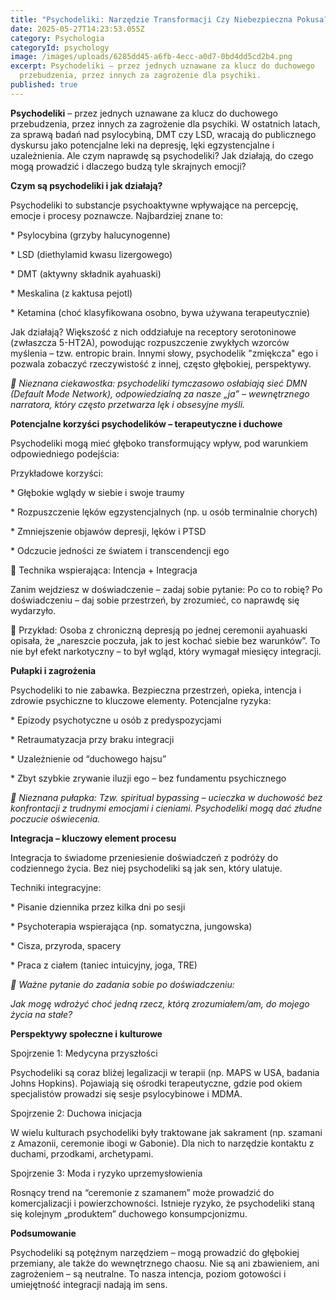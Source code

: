 ```yaml
---
title: "Psychodeliki: Narzędzie Transformacji Czy Niebezpieczna Pokusa?"
date: 2025-05-27T14:23:53.055Z
category: Psychologia
categoryId: psychology
image: /images/uploads/6285dd45-a6fb-4ecc-a0d7-0bd4dd5cd2b4.png
excerpt: Psychodeliki – przez jednych uznawane za klucz do duchowego
  przebudzenia, przez innych za zagrożenie dla psychiki.
published: true
---
```

**Psychodeliki** – przez jednych uznawane za klucz do duchowego przebudzenia, przez innych za zagrożenie dla psychiki. W ostatnich latach, za sprawą badań nad psylocybiną, DMT czy LSD, wracają do publicznego dyskursu jako potencjalne leki na depresję, lęki egzystencjalne i uzależnienia. Ale czym naprawdę są psychodeliki? Jak działają, do czego mogą prowadzić i dlaczego budzą tyle skrajnych emocji?

**Czym są psychodeliki i jak działają?**

Psychodeliki to substancje psychoaktywne wpływające na percepcję, emocje i procesy poznawcze. Najbardziej znane to:

\* Psylocybina (grzyby halucynogenne)

\* LSD (diethylamid kwasu lizergowego)

\* DMT (aktywny składnik ayahuaski)

\* Meskalina (z kaktusa pejotl)

\* Ketamina (choć klasyfikowana osobno, bywa używana terapeutycznie)

Jak działają? Większość z nich oddziałuje na receptory serotoninowe (zwłaszcza 5-HT2A), powodując rozpuszczenie zwykłych wzorców myślenia – tzw. entropic brain. Innymi słowy, psychodelik "zmiękcza" ego i pozwala zobaczyć rzeczywistość z innej, często głębokiej, perspektywy.

*🧠 Nieznana ciekawostka: psychodeliki tymczasowo osłabiają sieć DMN (Default Mode Network), odpowiedzialną za nasze „ja” – wewnętrznego narratora, który często przetwarza lęk i obsesyjne myśli.*

**Potencjalne korzyści psychodelików – terapeutyczne i duchowe**

Psychodeliki mogą mieć głęboko transformujący wpływ, pod warunkiem odpowiedniego podejścia:

Przykładowe korzyści:

\* Głębokie wglądy w siebie i swoje traumy

\* Rozpuszczenie lęków egzystencjalnych (np. u osób terminalnie chorych)

\* Zmniejszenie objawów depresji, lęków i PTSD

\* Odczucie jedności ze światem i transcendencji ego

🧘 Technika wspierająca: Intencja + Integracja

Zanim wejdziesz w doświadczenie – zadaj sobie pytanie: Po co to robię? Po doświadczeniu – daj sobie przestrzeń, by zrozumieć, co naprawdę się wydarzyło.

📍 Przykład: Osoba z chroniczną depresją po jednej ceremonii ayahuaski opisała, że „nareszcie poczuła, jak to jest kochać siebie bez warunków”. To nie był efekt narkotyczny – to był wgląd, który wymagał miesięcy integracji.

**Pułapki i zagrożenia**

Psychodeliki to nie zabawka. Bezpieczna przestrzeń, opieka, intencja i zdrowie psychiczne to kluczowe elementy. Potencjalne ryzyka:

\* Epizody psychotyczne u osób z predyspozycjami

\* Retraumatyzacja przy braku integracji

\* Uzależnienie od “duchowego hajsu”

\* Zbyt szybkie zrywanie iluzji ego – bez fundamentu psychicznego

*🧨 Nieznana pułapka: Tzw. spiritual bypassing – ucieczka w duchowość bez konfrontacji z trudnymi emocjami i cieniami. Psychodeliki mogą dać złudne poczucie oświecenia.*

**Integracja – kluczowy element procesu**

Integracja to świadome przeniesienie doświadczeń z podróży do codziennego życia. Bez niej psychodeliki są jak sen, który ulatuje.

Techniki integracyjne:

\* Pisanie dziennika przez kilka dni po sesji

\* Psychoterapia wspierająca (np. somatyczna, jungowska)

\* Cisza, przyroda, spacery

\* Praca z ciałem (taniec intuicyjny, joga, TRE)

*🌱 Ważne pytanie do zadania sobie po doświadczeniu:*

*Jak mogę wdrożyć choć jedną rzecz, którą zrozumiałem/am, do mojego życia na stałe?*

**Perspektywy społeczne i kulturowe**

Spojrzenie 1: Medycyna przyszłości

Psychodeliki są coraz bliżej legalizacji w terapii (np. MAPS w USA, badania Johns Hopkins). Pojawiają się ośrodki terapeutyczne, gdzie pod okiem specjalistów prowadzi się sesje psylocybinowe i MDMA.

Spojrzenie 2: Duchowa inicjacja

W wielu kulturach psychodeliki były traktowane jak sakrament (np. szamani z Amazonii, ceremonie ibogi w Gabonie). Dla nich to narzędzie kontaktu z duchami, przodkami, archetypami.

Spojrzenie 3: Moda i ryzyko uprzemysłowienia

Rosnący trend na “ceremonie z szamanem” może prowadzić do komercjalizacji i powierzchowności. Istnieje ryzyko, że psychodeliki staną się kolejnym „produktem” duchowego konsumpcjonizmu.

**Podsumowanie**

Psychodeliki są potężnym narzędziem – mogą prowadzić do głębokiej przemiany, ale także do wewnętrznego chaosu. Nie są ani zbawieniem, ani zagrożeniem – są neutralne. To nasza intencja, poziom gotowości i umiejętność integracji nadają im sens.

